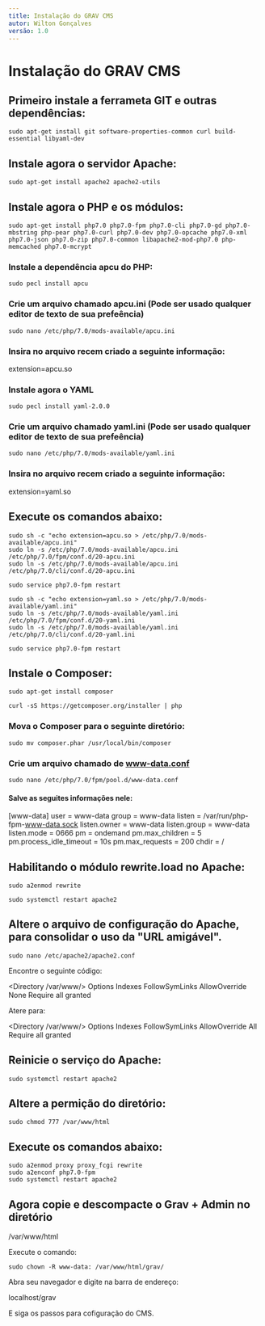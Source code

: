 ```yaml
---
title: Instalação do GRAV CMS
autor: Wilton Gonçalves
versão: 1.0
---
```

# Instalação do GRAV CMS

## Primeiro instale a ferrameta GIT e outras dependências:

```shell
sudo apt-get install git software-properties-common curl build-essential libyaml-dev
```

## Instale agora o servidor Apache:

```shell
sudo apt-get install apache2 apache2-utils
```

## Instale agora o PHP e os módulos:

```shell
sudo apt-get install php7.0 php7.0-fpm php7.0-cli php7.0-gd php7.0-mbstring php-pear php7.0-curl php7.0-dev php7.0-opcache php7.0-xml php7.0-json php7.0-zip php7.0-common libapache2-mod-php7.0 php-memcached php7.0-mcrypt
```

### Instale a dependência apcu do PHP:

```shell
sudo pecl install apcu
```
### Crie um arquivo chamado **apcu.ini** (Pode ser usado qualquer editor de texto de sua prefeência)

```shell
sudo nano /etc/php/7.0/mods-available/apcu.ini
```
### Insira no arquivo recem criado a seguinte informação:

extension=apcu.so

### Instale agora o YAML

```shell
sudo pecl install yaml-2.0.0
```
### Crie um arquivo chamado **yaml.ini** (Pode ser usado qualquer editor de texto de sua prefeência)

```shell
sudo nano /etc/php/7.0/mods-available/yaml.ini
```
### Insira no arquivo recem criado a seguinte informação:

extension=yaml.so

## Execute os comandos abaixo:

```shell
sudo sh -c "echo extension=apcu.so > /etc/php/7.0/mods-available/apcu.ini"
sudo ln -s /etc/php/7.0/mods-available/apcu.ini /etc/php/7.0/fpm/conf.d/20-apcu.ini
sudo ln -s /etc/php/7.0/mods-available/apcu.ini /etc/php/7.0/cli/conf.d/20-apcu.ini
```

```shell
sudo service php7.0-fpm restart
```

```shell
sudo sh -c "echo extension=yaml.so > /etc/php/7.0/mods-available/yaml.ini"
sudo ln -s /etc/php/7.0/mods-available/yaml.ini /etc/php/7.0/fpm/conf.d/20-yaml.ini
sudo ln -s /etc/php/7.0/mods-available/yaml.ini /etc/php/7.0/cli/conf.d/20-yaml.ini
```

```shell
sudo service php7.0-fpm restart
```

## Instale o Composer:

```shell
sudo apt-get install composer
```

```shell
curl -sS https://getcomposer.org/installer | php
```
### Mova o Composer para o seguinte diretório:

```shell
sudo mv composer.phar /usr/local/bin/composer
```

### Crie um arquivo chamado de www-data.conf

```shell
sudo nano /etc/php/7.0/fpm/pool.d/www-data.conf
```

#### Salve as seguites informações nele:

[www-data]
user = www-data
group = www-data
listen = /var/run/php-fpm-www-data.sock
listen.owner = www-data
listen.group = www-data
listen.mode = 0666
pm = ondemand
pm.max_children = 5
pm.process_idle_timeout = 10s
pm.max_requests = 200
chdir = /

## Habilitando o módulo rewrite.load no Apache:

```shell
sudo a2enmod rewrite
```

```shell
sudo systemctl restart apache2
```

## Altere o arquivo de configuração do Apache, para consolidar o uso da "URL amigável".

```shell
sudo nano /etc/apache2/apache2.conf
```
Encontre o seguinte código:

<Directory /var/www/>
   Options Indexes FollowSymLinks
   AllowOverride None
   Require all granted
</Directory>

Atere para:

<Directory /var/www/>
   Options Indexes FollowSymLinks
   AllowOverride All
   Require all granted
</Directory> 

## Reinicie o serviço do Apache:

```shell
sudo systemctl restart apache2
```

## Altere a permição do diretório:

```shell
sudo chmod 777 /var/www/html
```
## Execute os comandos abaixo:

```shell
sudo a2enmod proxy proxy_fcgi rewrite
sudo a2enconf php7.0-fpm
sudo systemctl restart apache2
```
## Agora copie e descompacte o Grav + Admin no diretório

/var/www/html

Execute o comando:

```shell
sudo chown -R www-data: /var/www/html/grav/
```

Abra seu navegador e digite na barra de endereço:

localhost/grav

E siga os passos para cofiguração do CMS.
